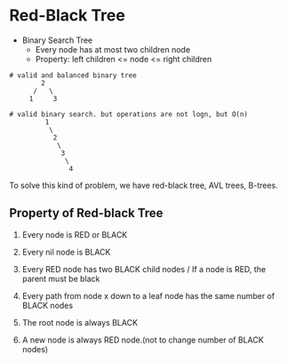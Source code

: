 # Red-Black Tree

* Binary Search Tree
  - Every node has at most two children node
  - Property: left children <= node <= right children

```shell
# valid and balanced binary tree
        2
      /   \
     1     3
```

```shell
# valid binary search. but operations are not logn, but O(n)
         1
          \
           2
            \
             3
              \
               4
```

To solve this kind of problem, we have red-black tree, AVL trees, B-trees.

## Property of Red-black Tree

1. Every node is RED or BLACK
2. Every nil node is BLACK
3. Every RED node has two BLACK child nodes / If a node is RED, the parent must be black
4. Every path from node x down to a leaf node has the same number of BLACK nodes
5. The root node is always BLACK

6. A new node is always RED node.(not to change number of BLACK nodes)
